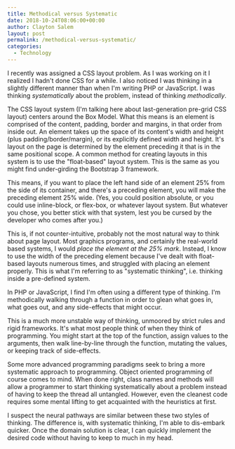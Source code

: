 ```yaml
---
title: Methodical versus Systematic
date: 2018-10-24T08:06:00+00:00
author: Clayton Salem
layout: post
permalink: /methodical-versus-systematic/
categories:
  - Technology
---
```

I recently was assigned a CSS layout problem. As I was working on it I realized I hadn't done CSS for a while. I also noticed I was thinking in a slightly different manner than when I'm writing PHP or JavaScript. I was thinking _systematically_ about the problem, instead of thinking _methodically_.

The CSS layout system (I'm talking here about last-generation pre-grid CSS layout) centers around the Box Model. What this means is an element is comprised of the content, padding, border and margins, in that order from inside out. An element takes up the space of its content's width and height (plus padding/border/margin), or its explicitly defined width and height. It's layout on the page is determined by the element preceding it that is in the same positional scope. A common method for creating layouts in this system is to use the "float-based" layout system. This is the same as you might find under-girding the Bootstrap 3 framework.

This means, if you want to place the left hand side of an element 25% from the side of its container, and there's a preceding element, you will make the preceding element 25% wide. (Yes, you could position absolute, or you could use inline-block, or flex-box, or whatever layout system. But whatever you chose, you better stick with that system, lest you be cursed by the developer who comes after you.)

This is, if not counter-intuitive, probably not the most natural way to think about page layout. Most graphics programs, and certainly the real-world based systems, I would _place the element at the 25% mark_. Instead, I know to use the width of the preceding element because I've dealt with float-based layouts numerous times, and struggled with placing an element properly. This is what I'm referring to as "systematic thinking", i.e. thinking inside a pre-defined system.

In PHP or JavaScript, I find I'm often using a different type of thinking. I'm methodically walking through a function in order to glean what goes in, what goes out, and any side-effects that might occur.

This is a much more unstable way of thinking, unmoored by strict rules and rigid frameworks. It's what most people think of when they think of programming. You might start at the top of the function, assign values to the arguments, then walk line-by-line through the function, mutating the values, or keeping track of side-effects.

Some more advanced programming paradigms seek to bring a more systematic approach to programming. Object oriented programming of course comes to mind. When done right, class names and methods will allow a programmer to start thinking systematically about a problem instead of having to keep the thread all untangled. However, even the cleanest code requires some mental lifting to get acquainted with the heuristics at first.

I suspect the neural pathways are similar between these two styles of thinking. The difference is, with systematic thinking, I'm able to dis-embark quicker. Once the domain solution is clear, I can quickly implement the desired code without having to keep to much in my head.
